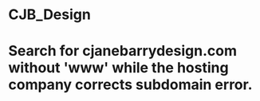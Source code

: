 # CJB_Design
# Search for cjanebarrydesign.com without 'www' while the hosting company corrects subdomain error. 

